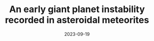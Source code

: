 ---
title: "An early giant planet instability recorded in asteroidal meteorites"
collection: publications
permalink: /publications/gpm23
excerpt: 'We use a Bayesian statistical code to constrain the timescales of giant planet migration and asteroid belt bombardment in the early solar system. Our results associate giant planet migration with the dissipation of the gaseous protoplanetary disk. 
<br>
The preprint was summarized by [Astrobites](https://astrobites.org/2023/09/25/meteorites-planet-migration/), and I was quoted in two recent articles on the topic of giant planet migration in [*Science Magazine*](https://www.science.org/content/article/giant-planets-ran-amok-soon-after-solar-system-s-birth) and [*Sky & Telescope*](https://skyandtelescope.org/astronomy-news/meteorites-tighten-timeline-for-giant-planets-movement-through-the-solar-system/).'
authors: '<b>G.H. Edwards</b>, C.B. Keller, E.R. Newton, C.W. Stewart'
date: 2023-09-19
year: 'in review'
venue: 'Nature Astronomy'
paperurl: 'https://www.nature.com/articles/s41550-024-02340-6'
preprinturl: 'https://arxiv.org/abs/2309.10906'
codeurl: 'https://github.com/grahamedwards/ImpactChron.jl'
---